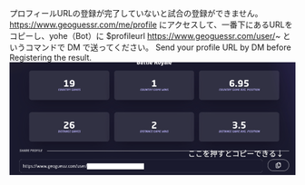 プロフィールURLの登録が完了していないと試合の登録ができません。
https://www.geoguessr.com/me/profile にアクセスして、一番下にあるURLをコピーし、yohe（Bot）に
$profileurl https://www.geoguessr.com/user/~ というコマンドで DM で送ってください。
Send your profile URL by DM before Registering the result.
![how_to_register_your_profile_url](https://github.com/midoika/Guess_Launge/blob/main/how_to_register_your_profile_url/how_to_copy_geoguessr_profile_url.png "サンプル")